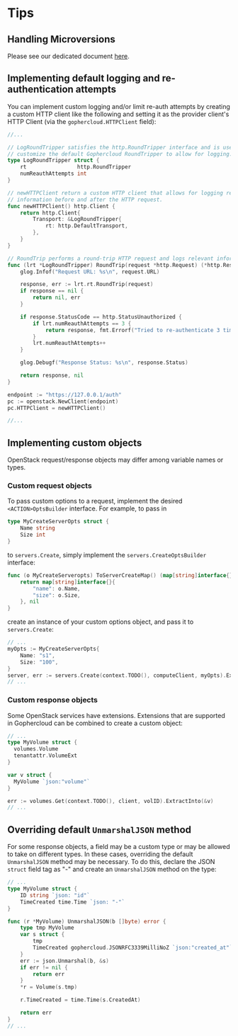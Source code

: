# Tips

## Handling Microversions

Please see our dedicated document [here](MICROVERSIONS.md).

## Implementing default logging and re-authentication attempts

You can implement custom logging and/or limit re-auth attempts by creating a custom HTTP client
like the following and setting it as the provider client's HTTP Client (via the
`gophercloud.HTTPClient` field):

```go
//...

// LogRoundTripper satisfies the http.RoundTripper interface and is used to
// customize the default Gophercloud RoundTripper to allow for logging.
type LogRoundTripper struct {
	rt                http.RoundTripper
	numReauthAttempts int
}

// newHTTPClient return a custom HTTP client that allows for logging relevant
// information before and after the HTTP request.
func newHTTPClient() http.Client {
	return http.Client{
		Transport: &LogRoundTripper{
			rt: http.DefaultTransport,
		},
	}
}

// RoundTrip performs a round-trip HTTP request and logs relevant information about it.
func (lrt *LogRoundTripper) RoundTrip(request *http.Request) (*http.Response, error) {
	glog.Infof("Request URL: %s\n", request.URL)

	response, err := lrt.rt.RoundTrip(request)
	if response == nil {
		return nil, err
	}

	if response.StatusCode == http.StatusUnauthorized {
		if lrt.numReauthAttempts == 3 {
			return response, fmt.Errorf("Tried to re-authenticate 3 times with no success.")
		}
		lrt.numReauthAttempts++
	}

	glog.Debugf("Response Status: %s\n", response.Status)

	return response, nil
}

endpoint := "https://127.0.0.1/auth"
pc := openstack.NewClient(endpoint)
pc.HTTPClient = newHTTPClient()

//...
```


## Implementing custom objects

OpenStack request/response objects may differ among variable names or types.

### Custom request objects

To pass custom options to a request, implement the desired `<ACTION>OptsBuilder` interface. For
example, to pass in

```go
type MyCreateServerOpts struct {
	Name string
	Size int
}
```

to `servers.Create`, simply implement the `servers.CreateOptsBuilder` interface:

```go
func (o MyCreateServeropts) ToServerCreateMap() (map[string]interface{}, error) {
	return map[string]interface{}{
		"name": o.Name,
		"size": o.Size,
	}, nil
}
```

create an instance of your custom options object, and pass it to `servers.Create`:

```go
// ...
myOpts := MyCreateServerOpts{
	Name: "s1",
	Size: "100",
}
server, err := servers.Create(context.TODO(), computeClient, myOpts).Extract()
// ...
```

### Custom response objects

Some OpenStack services have extensions. Extensions that are supported in Gophercloud can be
combined to create a custom object:

```go
// ...
type MyVolume struct {
  volumes.Volume
  tenantattr.VolumeExt
}

var v struct {
  MyVolume `json:"volume"`
}

err := volumes.Get(context.TODO(), client, volID).ExtractInto(&v)
// ...
```

## Overriding default `UnmarshalJSON` method

For some response objects, a field may be a custom type or may be allowed to take on
different types. In these cases, overriding the default `UnmarshalJSON` method may be
necessary. To do this, declare the JSON `struct` field tag as "-" and create an `UnmarshalJSON`
method on the type:

```go
// ...
type MyVolume struct {
	ID string `json: "id"`
	TimeCreated time.Time `json: "-"`
}

func (r *MyVolume) UnmarshalJSON(b []byte) error {
	type tmp MyVolume
	var s struct {
		tmp
		TimeCreated gophercloud.JSONRFC3339MilliNoZ `json:"created_at"`
	}
	err := json.Unmarshal(b, &s)
	if err != nil {
		return err
	}
	*r = Volume(s.tmp)

	r.TimeCreated = time.Time(s.CreatedAt)

	return err
}
// ...
```
